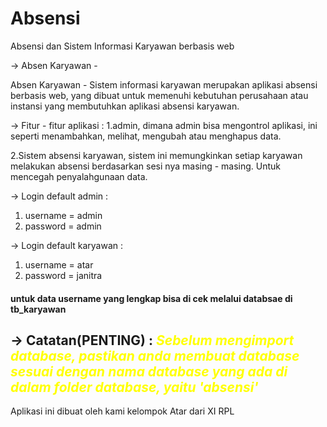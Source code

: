 # Absensi
Absensi dan Sistem Informasi Karyawan berbasis web


-> Absen Karyawan -

Absen Karyawan - Sistem informasi karyawan merupakan aplikasi absensi berbasis web, yang dibuat untuk memenuhi kebutuhan perusahaan atau instansi yang membutuhkan aplikasi absensi karyawan.

-> Fitur - fitur aplikasi : 
1.admin, dimana admin bisa mengontrol aplikasi, ini seperti menambahkan, melihat, mengubah atau menghapus data.

2.Sistem absensi karyawan, sistem ini memungkinkan setiap karyawan melakukan absensi berdasarkan sesi nya masing - masing.  Untuk mencegah penyalahgunaan data.

-> Login default admin : 
  1. username = admin
  2. password = admin
  
-> Login default karyawan : 
  1. username = atar
  2. password = janitra
  <h4>untuk data username yang lengkap bisa di cek melalui databsae di tb_karyawan</h4>
  
-> Catatan(PENTING) :
    <i style="color: yellow;">Sebelum mengimport database, pastikan anda membuat database sesuai dengan nama database yang ada di dalam folder database, yaitu 'absensi'</i>
--------------------------------------------------------------------------------------------------------------------------------------------------------------------
Aplikasi ini dibuat oleh kami kelompok Atar dari XI RPL
